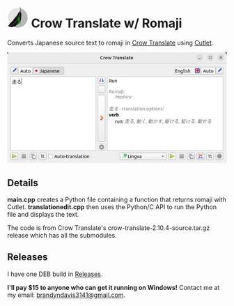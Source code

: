 # ![Crow Translate logo](data/icons/app/48-apps-crow-translate.png) Crow Translate w/ Romaji

Converts Japanese source text to romaji in [Crow Translate](https://github.com/crow-translate/crow-translate) using [Cutlet](https://github.com/polm/cutlet).

<p align="center">
  <img src="https://raw.githubusercontent.com/Brandyn-Davis/crow-translate-romaji/master/data/screenshots/crow-romaji-screenshot.png">
</p>

## Details
**main.cpp** creates a Python file containing a function that returns romaji with Cutlet. **translationedit.cpp** then uses the Python/C API to run the Python file and displays the text.

The code is from Crow Translate's crow-translate-2.10.4-source.tar.gz release which has all the submodules.

## Releases
I have one DEB build in [Releases](https://github.com/Brandyn-Davis/crow-translate-romaji/releases).

**I'll pay $15 to anyone who can get it running on Windows!** Contact me at my email: brandyndavis3141@gmail.com.
